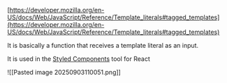 [https://developer.mozilla.org/en-US/docs/Web/JavaScript/Reference/Template_literals#tagged_templates](https://developer.mozilla.org/en-US/docs/Web/JavaScript/Reference/Template_literals#tagged_templates)

It is basically a function that receives a template literal as an input.

It is used in the [Styled Components](onenote:..\React\Styling.one#Styled%20Components&section-id={8EEF5930-F001-4440-AF60-839BD707976D}&page-id={6B802267-F567-4B1A-9CF5-AA2AE085F430}&end&base-path=https://d.docs.live.net/d45fd105d2501a2d/Documents/iv) tool for React

![[Pasted image 20250903110051.png]]